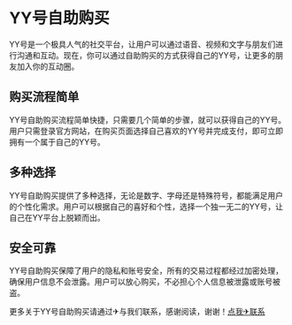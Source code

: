 # YY号自助购买

YY号是一个极具人气的社交平台，让用户可以通过语音、视频和文字与朋友们进行沟通和互动。现在，你可以通过自助购买的方式获得自己的YY号，让更多的朋友加入你的互动圈。

## 购买流程简单
YY号自助购买流程简单快捷，只需要几个简单的步骤，就可以获得自己的YY号。用户只需登录官方网站，在购买页面选择自己喜欢的YY号并完成支付，即可立即拥有一个属于自己的YY号。

## 多种选择
YY号自助购买提供了多种选择，无论是数字、字母还是特殊符号，都能满足用户的个性化需求。用户可以根据自己的喜好和个性，选择一个独一无二的YY号，让自己在YY平台上脱颖而出。

## 安全可靠
YY号自助购买保障了用户的隐私和账号安全，所有的交易过程都经过加密处理，确保用户信息不会泄露。用户可以放心购买，不必担心个人信息被泄露或账号被盗。

更多关于YY号自助购买请通过✈与我们联系，感谢阅读，谢谢！[点我✈联系](https://add.k02.cc)